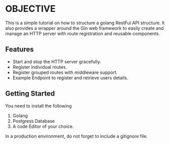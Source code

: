 # OBJECTIVE

This is a simple tutorial on how to structure a golang RestFul API structure.
It also provides a wrapper around the Gin web framework to easily create and manage an HTTP server with route registration and reusable components. 

## Features

- Start and stop the HTTP server gracefully.
- Register individual routes.
- Register grouped routes with middleware support.
- Example Endpoint to register and retrieve users details.

## Getting Started

You need to install the following
1. Golang
2. Postgress Database
3. A code Editor of your choice.

In a production environment, do not forget to include a gitignore file.

